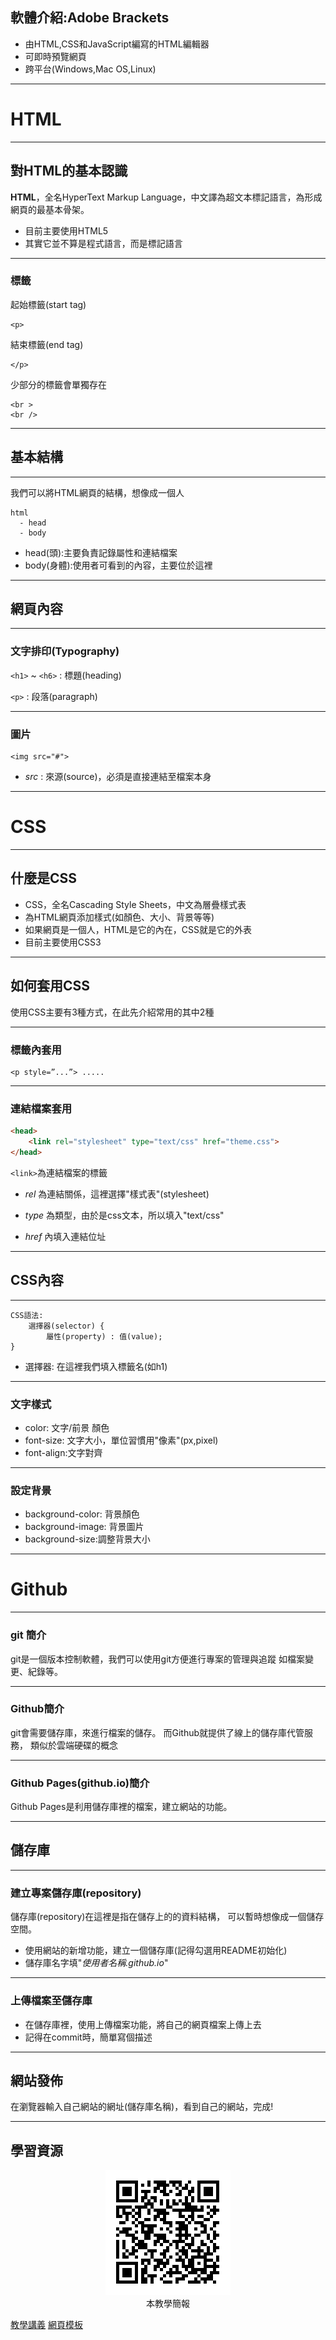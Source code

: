## 軟體介紹:Adobe Brackets
* 由HTML,CSS和JavaScript編寫的HTML編輯器
* 可即時預覽網頁
* 跨平台(Windows,Mac OS,Linux)

----

# HTML

----

## 對HTML的基本認識

**HTML**，全名HyperText Markup Language，中文譯為超文本標記語言，為形成網頁的最基本骨架。
* 目前主要使用HTML5
* 其實它並不算是程式語言，而是標記語言

---

### 標籤
起始標籤(start tag)
```
<p>
```

結束標籤(end tag)
```
</p>
```

少部分的標籤會單獨存在
```
<br >
<br />
```

----

## 基本結構

----

我們可以將HTML網頁的結構，想像成一個人
```none
html
  - head
  - body
```
*	head(頭):主要負責記錄屬性和連結檔案
*	body(身體):使用者可看到的內容，主要位於這裡

----

## 網頁內容

----

### 文字排印(Typography)

`<h1>` ~ `<h6>` : 標題(heading)

`<p>` : 段落(paragraph)

---

### 圖片
```
<img src="#">
```
* *src* : 來源(source)，必須是直接連結至檔案本身

----

# CSS

----

## 什麼是CSS
* CSS，全名Cascading Style Sheets，中文為層疊樣式表
* 為HTML網頁添加樣式(如顏色、大小、背景等等)
* 如果網頁是一個人，HTML是它的內在，CSS就是它的外表
* 目前主要使用CSS3

----

## 如何套用CSS
使用CSS主要有3種方式，在此先介紹常用的其中2種

----

### 標籤內套用
```
<p style=”...”> .....
```

---

### 連結檔案套用
```html
<head>
    <link rel="stylesheet" type="text/css" href="theme.css">
</head>
```
`<link>`為連結檔案的標籤

* *rel* 為連結關係，這裡選擇"樣式表"(stylesheet)

* *type* 為類型，由於是css文本，所以填入"text/css"

* *href* 內填入連結位址

----

## CSS內容

---

```
CSS語法:
	選擇器(selector) {
		屬性(property) : 值(value);
}
```
* 選擇器: 在這裡我們填入標籤名(如h1)

----

### 文字樣式
* color: 文字/前景 顏色
* font-size: 文字大小，單位習慣用"像素"(px,pixel)
* font-align:文字對齊

---

### 設定背景
* background-color: 背景顏色
* background-image: 背景圖片
* background-size:調整背景大小

----

# Github

----

### git 簡介
git是一個版本控制軟體，我們可以使用git方便進行專案的管理與追蹤
如檔案變更、紀錄等。

---

### Github簡介
git會需要儲存庫，來進行檔案的儲存。
而Github就提供了線上的儲存庫代管服務，
類似於雲端硬碟的概念

---

### Github Pages(github.io)簡介
Github Pages是利用儲存庫裡的檔案，建立網站的功能。

----

## 儲存庫

----

### 建立專案儲存庫(repository)
儲存庫(repository)在這裡是指在儲存上的的資料結構，
可以暫時想像成一個儲存空間。

* 使用網站的新增功能，建立一個儲存庫(記得勾選用README初始化)
* 儲存庫名字填"*使用者名稱.github.io*"

---

### 上傳檔案至儲存庫
* 在儲存庫裡，使用上傳檔案功能，將自己的網頁檔案上傳上去
* 記得在commit時，簡單寫個描述

----

## 網站發佈
在瀏覽器輸入自己網站的網址(儲存庫名稱)，看到自己的網站，完成!

----

## 學習資源
<div style="margin:0px auto;text-align:center;">
<img src="./files/web-tutorial_qrcode.png"><br>本教學簡報</div>

[教學講義](https://github.com/fanlan1210/website-tutorial)
[網頁模板](https://html5up.net)